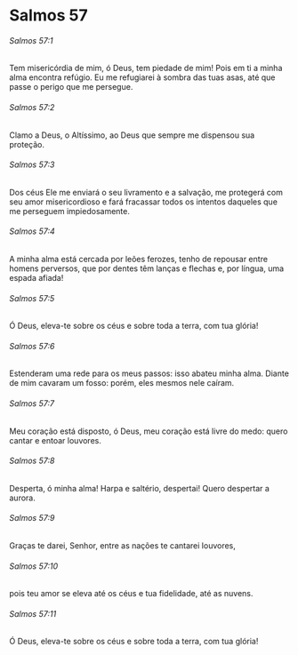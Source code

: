 # Salmos 57

###### Salmos 57:1

Tem misericórdia de mim, ó Deus, tem piedade de mim! Pois em ti a minha alma encontra refúgio. Eu me refugiarei à sombra das tuas asas, até que passe o perigo que me persegue.

###### Salmos 57:2

Clamo a Deus, o Altíssimo, ao Deus que sempre me dispensou sua proteção.

###### Salmos 57:3

Dos céus Ele me enviará o seu livramento e a salvação, me protegerá com seu amor misericordioso e fará fracassar todos os intentos daqueles que me perseguem impiedosamente.

###### Salmos 57:4

A minha alma está cercada por leões ferozes, tenho de repousar entre homens perversos, que por dentes têm lanças e flechas e, por língua, uma espada afiada!

###### Salmos 57:5

Ó Deus, eleva-te sobre os céus e sobre toda a terra, com tua glória!

###### Salmos 57:6

Estenderam uma rede para os meus passos: isso abateu minha alma. Diante de mim cavaram um fosso: porém, eles mesmos nele caíram.

###### Salmos 57:7

Meu coração está disposto, ó Deus, meu coração está livre do medo: quero cantar e entoar louvores.

###### Salmos 57:8

Desperta, ó minha alma! Harpa e saltério, despertai! Quero despertar a aurora.

###### Salmos 57:9

Graças te darei, Senhor, entre as nações te cantarei louvores,

###### Salmos 57:10

pois teu amor se eleva até os céus e tua fidelidade, até as nuvens.

###### Salmos 57:11

Ó Deus, eleva-te sobre os céus e sobre toda a terra, com tua glória!

